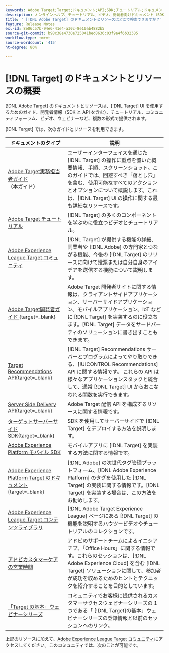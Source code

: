```yaml
---
keywords: Adobe Target;Target;ドキュメント;API;SDK;チュートリアル;ドキュメント
description: オンラインヘルプ、チュートリアル、ビデオ、開発者向けドキュメント（SDK、API および JavaScript ライブラリ）などの  [!DNL Adobe Target]  ドキュメントにアクセスしましょう。
title: ' [!DNL Adobe Target] のドキュメントとリソースはどこで検索できますか？'
feature: Release Notes
exl-id: 8e06c57b-94e6-41e4-a30c-8e10ab4882b5
source-git-commit: b98c38e4730e725041bed8636c03f9a4f6b32385
workflow-type: tm+mt
source-wordcount: '415'
ht-degree: 86%

---
```


# [!DNL Target] のドキュメントとリソースの概要

[!DNL Adobe Target] のドキュメントとリソースは、[!DNL Target] UI を使用するためのガイド、開発者情報（SDK と API を含む）、チュートリアル、コミュニティフォーラム、ビデオ、ウェビナーなど、複数の形式で提供されます。

[!DNL Target] では、次のガイドとリソースを利用できます。

| ドキュメントのタイプ | 説明 |
| --- | --- |
| [Adobe Target実務担当者ガイド ](/help/main/target-home.md)<br> （本ガイド） | ユーザーインターフェイスを通じた [!DNL Target] の操作に重点を置いた概要情報、手順、スクリーンショット。このガイドでは、回避すべき「落とし穴」を含む、使用可能なすべてのアクションとオプションについて概説します。これは、[!DNL Target] UI の操作に関する最も詳細なリソースです。 |
| [Adobe Target チュートリアル](https://experienceleague.adobe.com/docs/target-learn/tutorials/overview.html?lang=ja) | [!DNL Target] の多くのコンポーネントを学ぶのに役立つビデオとチュートリアル。 |
| [Adobe Experience League Target コミュニティ ](https://experienceleaguecommunities.adobe.com/t5/adobe-target/ct-p/adobe-target-community?profile.language=ja) | [!DNL Target] が提供する機能の詳細、同業者や [!DNL Adobe] の専門家とつながる機能、今後の [!DNL Target] のリリースに向けて投票または自分自身のアイデアを送信する機能について説明します。 |
| [Adobe Target開発者ガイド ](https://experienceleague.adobe.com/docs/target-dev/developer/overview.html?lang=ja){target=_blank} | Adobe Target 開発者サイトに関する情報は、クライアントサイドアプリケーション、サーバーサイドアプリケーション、モバイルアプリケーション、IoT などに [!DNL Target] を実装するのに役立ちます。[!DNL Target] データをサードパーティのソリューションに書き出すこともできます。 |
| [Target Recommendations API](https://experienceleague.adobe.com/docs/target-dev/developer/api/recommendations-api/overview.html?lang=ja){target=_blank} | [!DNL Target] Recommendations サーバーとプログラムによってやり取りできる、[!UICONTROL Recommendations] API に関する情報です。 これらの API は様々なアプリケーションスタックと統合して、通常 [!DNL Target] UI からおこなわれる関数を実行できます。 |
| [Server Side Delivery API](https://experienceleague.adobe.com/docs/target-dev/developer/server-side/server-side-overview.html?lang=ja){target=_blank} | Adobe Target 配信 API を構成するリソースに関する情報です。 |
| [ターゲットサーバーサイド SDK](https://experienceleague.adobe.com/docs/target-dev/developer/server-side/getting-started.html?lang=ja){target=_blank} | SDK を使用してサーバーサイドで [!DNL Target] をデプロイする方法を説明します。 |
| [Adobe Experience Platform モバイル SDK](https://experienceleague.adobe.com/docs/mobile.html?lang=ja) | モバイルアプリに [!DNL Target] を実装する方法に関する情報です。 |
| [Adobe Experience Platform Target のドキュメント](https://experienceleague.adobe.com/docs/target-dev/developer/client-side/at-js-implementation/deploy-at-js/implement-target-using-adobe-launch.html?lang=ja){target=_blank} | [!DNL Adobe] の次世代タグ管理プラットフォーム、[!DNL Adobe Experience Platform] のタグを使用した [!DNL Target] の実装に関する情報です。[!DNL Target] を実装する場合は、この方法をお勧めします。 |
| [Adobe Experience League Target コンテンツライブラリ](https://guided.adobe.com/#recommended/solutions/target) | [!DNL Adobe Target Experience League] ページにある [!DNL Target] の機能を説明するハウツービデオやチュートリアルのコレクションです。 |
| [アドビカスタマーケアの営業時間](/help/main/cmp-resources-and-contact-information.md#concept_58EA30379D3B48C4848BA2A8C464A5B7) | アドビのサポートチームによるイニシアチブ、「Office Hours」に関する情報です。これらのセッションは、[!DNL Adobe Experience Cloud] を含む [!DNL Target] ソリューションに関して、参加者が成功を収めるためのヒントとテクニックを紹介することを目的としています。 |
| [「Target の基本」ウェビナーシリーズ](https://landing.adobe.com/acs/2018/na/adobe-target/registration.html) | コミュニティでお客様に提供されるカスタマーサクセスウェビナーシリーズの 1 つである「 [!DNL Target]の基本」ウェビナーシリーズの登録情報と以前のセッションへのリンク。 |

上記のリソースに加えて、[Adobe Experience League Target コミュニティ](https://experienceleaguecommunities.adobe.com/t5/adobe-target/ct-p/adobe-target-community)にアクセスしてください。このコミュニティでは、次のことが可能です。

